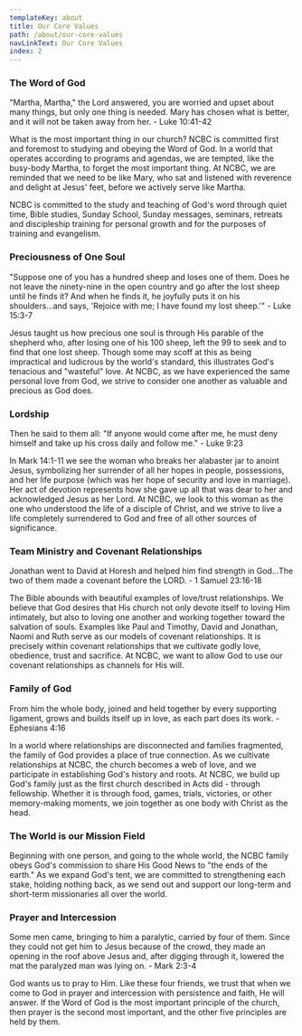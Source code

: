 ```yaml
---
templateKey: about
title: Our Core Values
path: /about/our-core-values
navLinkText: Our Core Values
index: 2
---
```


### The Word of God

"Martha, Martha," the Lord answered, you are worried and upset about many things, but only one thing is needed. Mary has chosen what is better, and it will not be taken away from her. - Luke 10:41-42

What is the most important thing in our church? NCBC is committed first and foremost to studying and obeying the Word of God. In a world that operates according to programs and agendas, we are tempted, like the busy-body Martha, to forget the most important thing. At NCBC, we are reminded that we need to be like Mary, who sat and listened with reverence and delight at Jesus' feet, before we actively serve like Martha.

NCBC is committed to the study and teaching of God's word through quiet time, Bible studies, Sunday School, Sunday messages, seminars, retreats and discipleship training for personal growth and for the purposes of training and evangelism.

### Preciousness of One Soul

"Suppose one of you has a hundred sheep and loses one of them. Does he not leave the ninety-nine in the open country and go after the lost sheep until he finds it? And when he finds it, he joyfully puts it on his shoulders...and says, 'Rejoice with me; I have found my lost sheep.'" - Luke 15:3-7

Jesus taught us how precious one soul is through His parable of the shepherd who, after losing one of his 100 sheep, left the 99 to seek and to find that one lost sheep. Though some may scoff at this as being impractical and ludicrous by the world's standard, this illustrates God's tenacious and "wasteful" love. At NCBC, as we have experienced the same personal love from God, we strive to consider one another as valuable and precious as God does.

### Lordship

Then he said to them all: "If anyone would come after me, he must deny himself and take up his cross daily and follow me." - Luke 9:23

In Mark 14:1-11 we see the woman who breaks her alabaster jar to anoint Jesus, symbolizing her surrender of all her hopes in people, possessions, and her life purpose (which was her hope of security and love in marriage). Her act of devotion represents how she gave up all that was dear to her and acknowledged Jesus as her Lord. At NCBC, we look to this woman as the one who understood the life of a disciple of Christ, and we strive to live a life completely surrendered to God and free of all other sources of significance.

### Team Ministry and Covenant Relationships

Jonathan went to David at Horesh and helped him find strength in God...The two of them made a covenant before the LORD. - 1 Samuel 23:16-18

The Bible abounds with beautiful examples of love/trust relationships. We believe that God desires that His church not only devote itself to loving Him intimately, but also to loving one another and working together toward the salvation of souls. Examples like Paul and Timothy, David and Jonathan, Naomi and Ruth serve as our models of covenant relationships. It is precisely within covenant relationships that we cultivate godly love, obedience, trust and sacrifice. At NCBC, we want to allow God to use our covenant relationships as channels for His will.

### Family of God

From him the whole body, joined and held together by every supporting ligament, grows and builds itself up in love, as each part does its work. - Ephesians 4:16

In a world where relationships are disconnected and families fragmented, the family of God provides a place of true connection. As we cultivate relationships at NCBC, the church becomes a web of love, and we participate in establishing God's history and roots. At NCBC, we build up God's family just as the first church described in Acts did - through fellowship. Whether it is through food, games, trials, victories, or other memory-making moments, we join together as one body with Christ as the head.

### The World is our Mission Field

Beginning with one person, and going to the whole world, the NCBC family obeys God's commission to share His Good News to "the ends of the earth." As we expand God's tent, we are committed to strengthening each stake, holding nothing back, as we send out and support our long-term and short-term missionaries all over the world.

### Prayer and Intercession

Some men came, bringing to him a paralytic, carried by four of them. Since they could not get him to Jesus because of the crowd, they made an opening in the roof above Jesus and, after digging through it, lowered the mat the paralyzed man was lying on. - Mark 2:3-4

God wants us to pray to Him. Like these four friends, we trust that when we come to God in prayer and intercession with persistence and faith, He will answer. If the Word of God is the most important principle of the church, then prayer is the second most important, and the other five principles are held by them.
